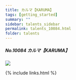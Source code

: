 ```yaml
---
title: カルマ【KARUMA】 
tags: [getting_started]
summary: ""
sidebar: talents_sidebar
permalink: talents_10084.html
folder: talents
---
```



##### No.10084 カルマ【KARUMA】

![](https://yt3.ggpht.com/LxfhG8gfnMSPu56YhZ5vacDdKYpwa5FTIySFUwovFceLaBL2tg6gtTFesrJqEKeGyqOdQG9ZCw=s176-c-k-c0x00ffffff-no-rj)




{% include links.html %}
